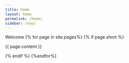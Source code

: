 ```yaml
---
title: home
layout: home
permalink: /home/
sidebar: /nav/
---
```


Welcome
{% for page in  site.pages%}
{% if page.short %}

{{ page.content }}

{% endif %}
{%endfor%}